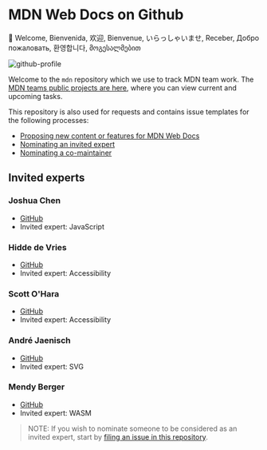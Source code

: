 # MDN Web Docs on Github

👋 Welcome, Bienvenida, 欢迎, Bienvenue, いらっしゃいませ, Receber, Добро пожаловать, 환영합니다, მოგესალმებით

![github-profile](https://user-images.githubusercontent.com/10350960/166113119-629295f6-c282-42c9-9379-af2de5ad4338.png)

Welcome to the `mdn` repository which we use to track MDN team work.
The [MDN teams public projects are here](https://github.com/orgs/mdn/projects), where you can view current and upcoming tasks.

This repository is also used for requests and contains issue templates for the following processes:

- [Proposing new content or features for MDN Web Docs](https://github.com/mdn/mdn/issues/new/choose)
- [Nominating an invited expert](https://github.com/mdn/mdn/issues/new/choose)
- [Nominating a co-maintainer](https://github.com/mdn/mdn/issues/new/choose)

## Invited experts

### Joshua Chen

- [GitHub](https://github.com/Josh-Cena)
- Invited expert: JavaScript

### Hidde de Vries

- [GitHub](https://github.com/hidde)
- Invited expert: Accessibility

### Scott O'Hara

- [GitHub](https://github.com/scottaohara)
- Invited expert: Accessibility

### André Jaenisch

- [GitHub](https://github.com/Ryuno-Ki)
- Invited expert: SVG

### Mendy Berger

- [GitHub](https://github.com/MendyBerger)
- Invited expert: WASM

> NOTE: If you wish to nominate someone to be considered as an invited expert, start by [filing an issue in this repository](https://github.com/mdn/mdn/issues/new/choose).
